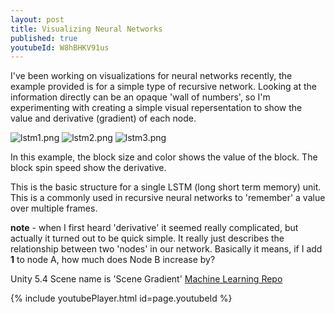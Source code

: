 ```yaml
---
layout: post
title: Visualizing Neural Networks
published: true
youtubeId: W8hBHKV91us
---
```


I've been working on visualizations for neural networks recently, the example provided is for a simple type of recursive network. Looking at the information directly can be an opaque 'wall of numbers', so I'm experimenting with creating a simple visual repersentation to show the value and derivative (gradient) of each node.

![lstm1.png]({{site.baseurl}}/_posts/lstm1.png)
![lstm2.png]({{site.baseurl}}/_posts/lstm2.png)
![lstm3.png]({{site.baseurl}}/_posts/lstm3.png)

In this example, the block size and color shows the value of the block. The block spin speed show the derivative. 

This is the basic structure for a single LSTM (long short term memory) unit. This is a commonly used in recursive neural networks to 'remember' a value over multiple frames.

**note** - when I first heard 'derivative' it seemed really complicated, but actually it turned out to be quick simple. It really just describes the relationship between two 'nodes' in our network. Basically it means, if I add **1** to node A, how much does Node B increase by?

Unity 5.4
Scene name is 'Scene Gradient'
[Machine Learning Repo](link:https://github.com/F286/Machine-Learning)

{% include youtubePlayer.html id=page.youtubeId %}
